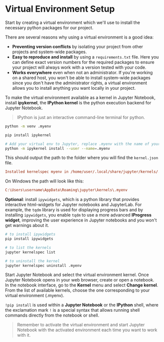 # Virtual Environment Setup

Start by creating a virtual environment which we'll use to install the necessary python packages for our project. 

There are several reasons why using a virtual environment is a good idea:
- **Preventing version conflicts** by isolating your project from other projects and system-wide packages.
- **Easy to reproduce and install** by using a `requirements.txt` file. Here you can define exact version numbers for the required packages to ensure your project will always work with a version tested with your code.
- **Works everywhere** even when not an administrator. If you're working on a shared host, you won't be able to install system-wide packages since you don't have the administrator rights, a virtual environment allows you to install anything you want locally in your project.

To make the virtual environment available as a kernel in Jupyter Notebook, install **ipykernel**, the **IPython kernel** is the python execution backend for Jupyter Notebook. 

> IPython is just an interactive command-line terminal for python. 

```bash
python -m venv .myenv

pip install ipykernel

# Add your virtual env to Jupyter, replace .myenv with the name of your venv
python -m ipykernel install --user --name=.myenv
```

This should output the path to the folder where you will find the `kernel.json` file.

```ini
Installed kernelspec myenv in /home/user/.local/share/jupyter/kernels/.myenv
```

On Windows the path will look like this: 

```ini
C:\Users\username\AppData\Roaming\jupyter\kernels\.myenv
```

**Optional**: install `ipywidgets`, which is a python library that provides interactive html-widgets for Jupyter notebooks and JupyterLab. For example, the `tqdm` library is used for displaying progress bars and by installing `ipywidgets`, you enable `tqdm` to use a more advanced **IProgress widget**, improving the user experience in Jupyter notebooks and you won't get warnings about it.

```bash
# to install ipywidgets
pip install ipywidgets

# to list the kernels
jupyter kernelspec list

# to uninstall the kernel
jupyter kernelspec uninstall .myenv
```

Start Jupyter Notebook and select the virtual environment kernel. Once Jupyter Notebook opens in your web browser, create or open a notebook. In the notebook interface, go to the **Kernel** menu and select **Change kernel**. From the list of available kernels, choose the one corresponding to your virtual environment (.myenv).

`!pip install` is used within a **Jupyter Notebook** or the **IPython** shell, where the exclamation mark `!` is a special syntax that allows running shell commands directly from the notebook or shell.

> Remember to activate the virtual environment and start Jupyter Notebook with the activated environment each time you want to work with it.